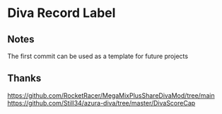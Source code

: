 # Diva Record Label

## Notes
The first commit can be used as a template for future projects

## Thanks
https://github.com/RocketRacer/MegaMixPlusShareDivaMod/tree/main
https://github.com/Still34/azura-diva/tree/master/DivaScoreCap
